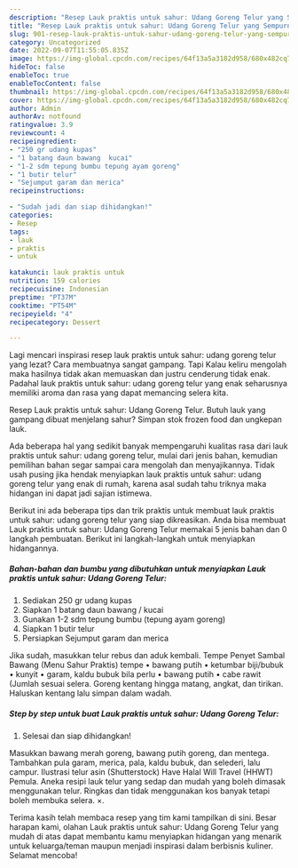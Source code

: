 ```yaml
---
description: "Resep Lauk praktis untuk sahur: Udang Goreng Telur yang Sempurna"
title: "Resep Lauk praktis untuk sahur: Udang Goreng Telur yang Sempurna"
slug: 901-resep-lauk-praktis-untuk-sahur-udang-goreng-telur-yang-sempurna
category: Uncategorized
date: 2022-09-07T11:55:05.835Z
image: https://img-global.cpcdn.com/recipes/64f13a5a3182d958/680x482cq70/lauk-praktis-untuk-sahur-udang-goreng-telur-foto-resep-utama.jpg
hideToc: false
enableToc: true
enableTocContent: false
thumbnail: https://img-global.cpcdn.com/recipes/64f13a5a3182d958/680x482cq70/lauk-praktis-untuk-sahur-udang-goreng-telur-foto-resep-utama.jpg
cover: https://img-global.cpcdn.com/recipes/64f13a5a3182d958/680x482cq70/lauk-praktis-untuk-sahur-udang-goreng-telur-foto-resep-utama.jpg
author: Admin
authorAv: notfound
ratingvalue: 3.9
reviewcount: 4
recipeingredient:
- "250 gr udang kupas"
- "1 batang daun bawang  kucai"
- "1-2 sdm tepung bumbu tepung ayam goreng"
- "1 butir telur"
- "Sejumput garam dan merica"
recipeinstructions:

- "Sudah jadi dan siap dihidangkan!"
categories:
- Resep
tags:
- lauk
- praktis
- untuk

katakunci: lauk praktis untuk 
nutrition: 159 calories
recipecuisine: Indonesian
preptime: "PT37M"
cooktime: "PT54M"
recipeyield: "4"
recipecategory: Dessert

---
```



Lagi mencari inspirasi resep lauk praktis untuk sahur: udang goreng telur yang lezat? Cara membuatnya sangat gampang. Tapi Kalau keliru mengolah maka hasilnya tidak akan memuaskan dan justru cenderung tidak enak. Padahal lauk praktis untuk sahur: udang goreng telur yang enak seharusnya memiliki aroma dan rasa yang dapat memancing selera kita.


Resep Lauk praktis untuk sahur: Udang Goreng Telur. Butuh lauk yang gampang dibuat menjelang sahur? Simpan stok frozen food dan ungkepan lauk.

Ada beberapa hal yang sedikit banyak mempengaruhi kualitas rasa dari lauk praktis untuk sahur: udang goreng telur, mulai dari jenis bahan, kemudian pemilihan bahan segar sampai cara mengolah dan menyajikannya. Tidak usah pusing jika hendak menyiapkan lauk praktis untuk sahur: udang goreng telur yang enak di rumah, karena asal sudah tahu triknya maka hidangan ini dapat jadi sajian istimewa.


Berikut ini ada beberapa tips dan trik praktis untuk membuat lauk praktis untuk sahur: udang goreng telur yang siap dikreasikan. Anda bisa membuat Lauk praktis untuk sahur: Udang Goreng Telur memakai 5 jenis bahan dan 0 langkah pembuatan. Berikut ini langkah-langkah untuk menyiapkan hidangannya.

<!--inarticleads1-->

##### Bahan-bahan dan bumbu yang dibutuhkan untuk menyiapkan Lauk praktis untuk sahur: Udang Goreng Telur:

1. Sediakan 250 gr udang kupas
1. Siapkan 1 batang daun bawang / kucai
1. Gunakan 1-2 sdm tepung bumbu (tepung ayam goreng)
1. Siapkan 1 butir telur
1. Persiapkan Sejumput garam dan merica


Jika sudah, masukkan telur rebus dan aduk kembali. Tempe Penyet Sambal Bawang (Menu Sahur Praktis) tempe • bawang putih • ketumbar biji/bubuk • kunyit • garam, kaldu bubuk bila perlu • bawang putih • cabe rawit (Jumlah sesuai selera. Goreng kentang hingga matang, angkat, dan tirikan. Haluskan kentang lalu simpan dalam wadah. 

<!--inarticleads2-->

##### Step by step untuk buat Lauk praktis untuk sahur: Udang Goreng Telur:


1. Selesai dan siap dihidangkan!

Masukkan bawang merah goreng, bawang putih goreng, dan mentega. Tambahkan pula garam, merica, pala, kaldu bubuk, dan selederi, lalu campur. Ilustrasi telur asin (Shutterstock) Have Halal Will Travel (HHWT) Pemula. Aneka resipi lauk telur yang sedap dan mudah yang boleh dimasak menggunakan telur. Ringkas dan tidak menggunakan kos banyak tetapi boleh membuka selera. ×. 

Terima kasih telah membaca resep yang tim kami tampilkan di sini. Besar harapan kami, olahan Lauk praktis untuk sahur: Udang Goreng Telur yang mudah di atas dapat membantu kamu menyiapkan hidangan yang menarik untuk keluarga/teman maupun menjadi inspirasi dalam berbisnis kuliner. Selamat mencoba!
